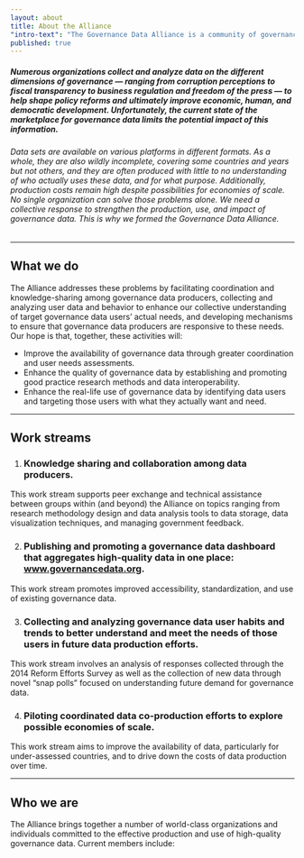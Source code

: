 ```yaml
---
layout: about
title: About the Alliance
"intro-text": "The Governance Data Alliance is a community of governance data producers, users, and funders committed to the effective production and use of high-quality data to advance democratic governance reforms in countries."
published: true
---
```






##### Numerous organizations collect and analyze data on the different dimensions of governance — ranging from corruption perceptions to fiscal transparency to business regulation and freedom of the press — to help shape policy reforms and ultimately improve economic, human, and democratic development. Unfortunately, the current state of the marketplace for governance data limits the potential impact of this information. 

###### Data sets are available on various platforms in different formats. As a whole, they are also wildly incomplete, covering some countries and years but not others, and they are often produced with little to no understanding of who actually uses these data, and for what purpose. Additionally, production costs remain high despite possibilities for economies of scale. No single organization can solve those problems alone. We need a collective response to strengthen the production, use, and impact of governance data. This is why we formed the Governance Data Alliance.

___

## What we do
The Alliance addresses these problems by facilitating coordination and knowledge-sharing among governance data producers, collecting and analyzing user data and behavior to enhance our collective understanding of target governance data users’ actual needs, and developing mechanisms to ensure that governance data producers are responsive to these needs. Our hope is that, together, these activities will:

* Improve the availability of governance data through greater coordination and user needs assessments.
* Enhance the quality of governance data by establishing and promoting good practice research methods and data interoperability.
* Enhance the real-life use of governance data by identifying data users and targeting those users with what they actually want and need.

___

## Work streams
1. ### Knowledge sharing and collaboration among data producers. 
This work stream supports peer exchange and technical assistance between groups within (and beyond) the Alliance on topics ranging from research methodology design and data analysis tools to data storage, data visualization techniques, and managing government feedback.

2. ### Publishing and promoting a governance data dashboard that aggregates high-quality data in one place: www.governancedata.org. 
This work stream promotes improved accessibility, standardization, and use of existing governance data.

3. ### Collecting and analyzing governance data user habits and trends to better understand and meet the needs of those users in future data production efforts. 
This work stream involves an analysis of responses collected through the 2014 Reform Efforts Survey as well as the collection of new data through novel “snap polls” focused on understanding future demand for governance data.

4. ### Piloting coordinated data co-production efforts to explore possible economies of scale. 
This work stream aims to improve the availability of data, particularly for under-assessed countries, and to drive down the costs of data production over time.

___

## Who we are
The Alliance brings together a number of world-class organizations and individuals committed to the effective production and use of high-quality governance data. Current members include:
